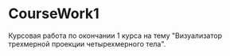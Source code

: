 # CourseWork1

Курсовая работа по окончании 1 курса на тему "Визуализатор трехмерной проекции
четырехмерного тела".
